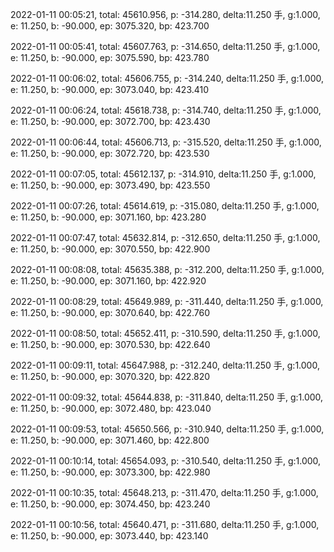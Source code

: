 2022-01-11 00:05:21, total: 45610.956, p: -314.280, delta:11.250 手, g:1.000, e: 11.250, b: -90.000, ep: 3075.320, bp: 423.700

2022-01-11 00:05:41, total: 45607.763, p: -314.650, delta:11.250 手, g:1.000, e: 11.250, b: -90.000, ep: 3075.590, bp: 423.780

2022-01-11 00:06:02, total: 45606.755, p: -314.240, delta:11.250 手, g:1.000, e: 11.250, b: -90.000, ep: 3073.040, bp: 423.410

2022-01-11 00:06:24, total: 45618.738, p: -314.740, delta:11.250 手, g:1.000, e: 11.250, b: -90.000, ep: 3072.700, bp: 423.430

2022-01-11 00:06:44, total: 45606.713, p: -315.520, delta:11.250 手, g:1.000, e: 11.250, b: -90.000, ep: 3072.720, bp: 423.530

2022-01-11 00:07:05, total: 45612.137, p: -314.910, delta:11.250 手, g:1.000, e: 11.250, b: -90.000, ep: 3073.490, bp: 423.550

2022-01-11 00:07:26, total: 45614.619, p: -315.080, delta:11.250 手, g:1.000, e: 11.250, b: -90.000, ep: 3071.160, bp: 423.280

2022-01-11 00:07:47, total: 45632.814, p: -312.650, delta:11.250 手, g:1.000, e: 11.250, b: -90.000, ep: 3070.550, bp: 422.900

2022-01-11 00:08:08, total: 45635.388, p: -312.200, delta:11.250 手, g:1.000, e: 11.250, b: -90.000, ep: 3071.160, bp: 422.920

2022-01-11 00:08:29, total: 45649.989, p: -311.440, delta:11.250 手, g:1.000, e: 11.250, b: -90.000, ep: 3070.640, bp: 422.760

2022-01-11 00:08:50, total: 45652.411, p: -310.590, delta:11.250 手, g:1.000, e: 11.250, b: -90.000, ep: 3070.530, bp: 422.640

2022-01-11 00:09:11, total: 45647.988, p: -312.240, delta:11.250 手, g:1.000, e: 11.250, b: -90.000, ep: 3070.320, bp: 422.820

2022-01-11 00:09:32, total: 45644.838, p: -311.840, delta:11.250 手, g:1.000, e: 11.250, b: -90.000, ep: 3072.480, bp: 423.040

2022-01-11 00:09:53, total: 45650.566, p: -310.940, delta:11.250 手, g:1.000, e: 11.250, b: -90.000, ep: 3071.460, bp: 422.800

2022-01-11 00:10:14, total: 45654.093, p: -310.540, delta:11.250 手, g:1.000, e: 11.250, b: -90.000, ep: 3073.300, bp: 422.980

2022-01-11 00:10:35, total: 45648.213, p: -311.470, delta:11.250 手, g:1.000, e: 11.250, b: -90.000, ep: 3074.450, bp: 423.240

2022-01-11 00:10:56, total: 45640.471, p: -311.680, delta:11.250 手, g:1.000, e: 11.250, b: -90.000, ep: 3073.440, bp: 423.140